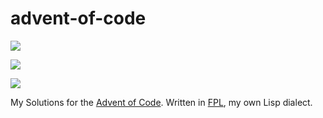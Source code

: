 # advent-of-code

![](https://img.shields.io/badge/day%20📅-14-blue)

![](https://img.shields.io/badge/stars%20⭐-22-yellow)

![](https://img.shields.io/badge/days%20completed-11-red)

My Solutions for the [Advent of Code](https://adventofcode.com/2021/).
Written in [FPL](https://github.com/rbutenuth/fpl), my own Lisp dialect.
